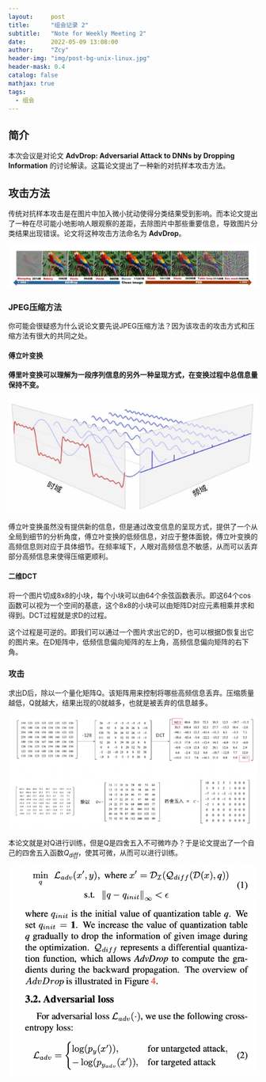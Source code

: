 ```yaml
---
layout:     post
title:      "组会记录 2"
subtitle:   "Note for Weekly Meeting 2"
date:       2022-05-09 13:08:00
author:     "Zcy"
header-img: "img/post-bg-unix-linux.jpg"
header-mask: 0.4
catalog: false
mathjax: true
tags:
  - 组会
---
```


## 简介

本次会议是对论文 **AdvDrop: Adversarial Attack to DNNs by Dropping Information** 的讨论解读。这篇论文提出了一种新的对抗样本攻击方法。

## 攻击方法

传统对抗样本攻击是在图片中加入微小扰动使得分类结果受到影响。而本论文提出了一种在尽可能小地影响人眼观察的差距，去除图片中那些重要信息，导致图片分类结果出现错误。论文将这种攻击方法命名为 **AdvDrop**。

<img src='/img/in-post/meeting/advdrop.png'>

### JPEG压缩方法

你可能会很疑惑为什么说论文要先说JPEG压缩方法？因为该攻击的攻击方式和压缩方法有很大的共同之处。

#### 傅立叶变换

**傅里叶变换可以理解为一段序列信息的另外一种呈现方式，在变换过程中总信息量保持不变。**

<img src='/img/in-post/meeting/fuliye.png'>

傅立叶变换虽然没有提供新的信息，但是通过改变信息的呈现方式，提供了一个从全局到细节的分析角度，傅立叶变换的低频信息，对应于整体面貌，傅立叶变换的高频信息则对应于具体细节。在频率域下，人眼对高频信息不敏感，从而可以丢弃部分高频信息来使得压缩更顺利。

#### 二维DCT

将一个图片切成8x8的小块，每个小块可以由64个余弦函数表示。即这64个cos函数可以视为一个空间的基底，这个8x8的小块可以由矩阵D对应元素相乘并求和得到。DCT过程就是求D的过程。

这个过程是可逆的。即我们可以通过一个图片求出它的D，也可以根据D恢复出它的图片来。在D矩阵中，低频信息偏向矩阵的左上角，高频信息偏向矩阵的右下角。

### 攻击

求出D后，除以一个量化矩阵Q。该矩阵用来控制将哪些高频信息丢弃。压缩质量越低，Q就越大，结果出现的0就越多，也就是被丢弃的信息越多。

<img src='/img/in-post/meeting/advdrop2.png'>

本论文就是对Q进行训练，但是Q是四舍五入不可微咋办？于是论文提出了一个自己的四舍五入函数$Q_{diff}$，使其可微，从而可以进行训练。

<img src='/img/in-post/meeting/advdropQL.png'>

